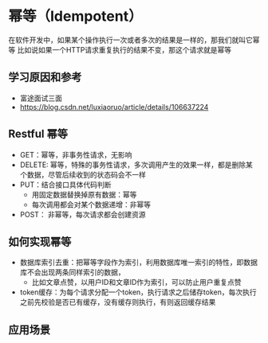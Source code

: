 # 幂等（Idempotent）
在软件开发中，如果某个操作执行一次或者多次的结果是一样的，那我们就叫它幂等
比如说如果一个HTTP请求重复执行的结果不变，那这个请求就是幂等

## 学习原因和参考
- 富途面试三面
- https://blog.csdn.net/luxiaoruo/article/details/106637224

## Restful 幂等
- GET：幂等，非事务性请求，无影响
- DELETE: 幂等，特殊的事务性请求，多次调用产生的效果一样，都是删除某个数据，尽管后续收到的状态码会不一样
- PUT：结合接口具体代码判断
    - 用固定数据替换掉原有数据：幂等
    - 每次调用都会对某个数据递增：非幂等
- POST： 非幂等，每次请求都会创建资源

## 如何实现幂等
- 数据库索引去重：把幂等字段作为索引，利用数据库唯一索引的特性，即数据库不会出现两条同样索引的数据，
    - 比如文章点赞，以用户ID和文章ID作为索引，可以防止用户重复点赞
- token缓存：为每个请求分配一个token，执行请求之后储存token，每次执行之前先校验是否已有缓存，没有缓存则执行，有则返回缓存结果

## 应用场景